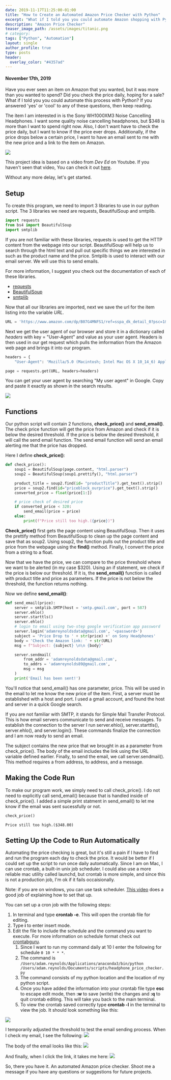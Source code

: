```yaml
---
date: 2019-11-17T11:25:00-01:00
title: "How to Create an Automated Amazon Price Checker with Python"
excerpt: "What if I told you you could automate Amazon shopping with Python?" 
description: "Amazon Price Checker"
teaser_image_path: /assets/images/titanic.png
# category:
tags: ["Python", "Automation"]
layout: single
author_profile: true
type: posts
header:
  overlay_color: "#4357ad"
---
```


<!-- # Automated Price Checker on Amazon -->
#### November 17th, 2019 

Have you ever seen an item on Amazon that you wanted, but it was more than you wanted to spend? Did you check the price daily, hoping for a sale? What if I told you you could automate this process with Python? If you answered 'yes' or 'cool' to any of these questions, then keep reading.

The item I am interested in is the Sony WH1000XM3 Noise Cancelling Headphones. I want some quality noise cancelling headphones, but $348 is more than I want to spend right now. Also, I don't want have to check the price daily, but I want to know if the price ever drops. Additionally, if the price drops below a certain price, I want to have an email sent to me with the new price and a link to the item on Amazon.

![](/assets/images/Blog/product_page.png)

This project idea is based on a video from *Dev Ed* on Youtube. If you haven't seen that video, You can check it out [here](https://www.youtube.com/watch?v=Bg9r_yLk7VY).

Without any more delay, let's get started.

## Setup

To create this program, we need to import 3 libraries to use in our python script. The 3 libraries we need are requests, BeautifulSoup and smtplib. 


```python
import requests
from bs4 import BeautifulSoup
import smtplib
```

If you are not familiar with these libraries, requests is used to get the HTTP content from the webpage into our script. BeautifulSoup will help us to search through the html text and pull out specific things we are interested in such as the product name and the price. Smtplib is used to interact with our email server. We will use this to send emails.

For more information, I suggest you check out the documentation of each of these libraries.
- [requests](https://pypi.org/project/requests/2.7.0/)
- [BeautifulSoup](https://www.crummy.com/software/BeautifulSoup/bs4/doc/)
- [smtplib](https://docs.python.org/3/library/smtplib.html)

Now that all our libraries are imported, next we save the url for the item listing into the variable *URL*.


```python
URL = 'https://www.amazon.com/dp/B07G4MNFS1/ref=sspa_dk_detail_0?psc=1&pd_rd_i=B07G4MNFS1&pd_rd_w=0tre1&pf_rd_p=45a72588-80f7-4414-9851-786f6c16d42b&pd_rd_wg=uOzSd&pf_rd_r=28TPM13C7R936AHWYJHN&pd_rd_r=6a717b03-9742-43fa-9980-b0adeee91ffc&spLa=ZW5jcnlwdGVkUXVhbGlmaWVyPUExSDdBQ1pOQUZMTlJTJmVuY3J5cHRlZElkPUExMDA4ODA5M1BLRlRBMk01SldINyZlbmNyeXB0ZWRBZElkPUEwNzM1MDE1MkNFWkJORFZBMUpXNCZ3aWRnZXROYW1lPXNwX2RldGFpbCZhY3Rpb249Y2xpY2tSZWRpcmVjdCZkb05vdExvZ0NsaWNrPXRydWU='
```

Next we get the user agent of our browser and store it in a dictionary called *headers* with key = "User-Agent" and value as your user agent. Headers is then used in our get request which pulls the imformation from the Amazon web page and brings it into our program.


```python
headers = {
    "User-Agent": 'Mozilla/5.0 (Macintosh; Intel Mac OS X 10_14_6) AppleWebKit/537.36 (KHTML, like Gecko) Chrome/78.0.3904.97 Safari/537.36'}

page = requests.get(URL, headers=headers)
```

You can get your user agent by searching "My user agent" in Google. Copy and paste it exactly as shown in the search results.

![](/assets/images/Blog/my_user_agent.png)

## Functions

Our python script will contain 2 functions, **check_price()** and **send_email()**. The check price function will get the price from Amazon and check if it is below the desired threshold. If the price is below the desired threshold, it will call the send email function. The send email function will send an email alerting me that the price has dropped.

Here I define **check_price()**:



```python
def check_price():
    soup1 = BeautifulSoup(page.content, "html.parser")
    soup2 = BeautifulSoup(soup1.prettify(), "html.parser")

    product_title = soup2.find(id= "productTitle").get_text().strip()
    price = soup2.find(id="priceblock_ourprice").get_text().strip()
    converted_price = float(price[1:])

    # price check of desired price 
    if converted_price < 320:
        send_email(price = price)
    else:
        print(f"Price still too high.({price})")
```

**Check_price()** first gets the page content using BeautifulSoup. Then it uses the prettify method from BeautifulSoup to clean up the page content and save that as soup2. Using soup2, the function pulls out the product title and price from the webpage using the **find()** method. Finally, I convert the price from a string to a float.

Now that we have the price, we can compare to the price threshold where we want to be alerted (in my case $320). Using an if statement, we check if the price is below our threshold. If it is, the **send_email()** function is called with product title and price as parameters. If the price is not below the threshold, the function returns nothing.

Now we define **send_email()**:


```python
def send_email(price):
    server = smtplib.SMTP(host = 'smtp.gmail.com', port = 587)
    server.ehlo()
    server.starttls()
    server.ehlo()
    # login to email using two-step google verification app password
    server.login('adamreynoldsdata@gmail.com', '<password>')
    subject = 'Price Drop to ' + str(price) +' on Sony Headphones'
    body = 'Check the Amazon link: ' + str(URL)
    msg = f"Subject: {subject} \n\n {body}"

    server.sendmail(
        from_addr = 'adamreynoldsdata@gmail.com',
        to_addrs = 'adamreynolds89@gmail.com',
        msg = msg
    )
    print('Email has been sent!')
```

You'll notice that send_email() has one parameter, price. This will be used in the email to let me know the new price of the item. First, a server must be established with a host and port. I used a gmail account, and found the host and server in a quick Google search. 

If you are not familiar with SMTP, it stands for Simple Mail Transfer Protocol. This is how email servers communicate to send and receive messages. To establish the connection to the server I run server.ehlo(), server.starttls(), server.ehlo(), and server.login(). These commands finalize the connection and I am now ready to send an email.

The subject contains the new price that we brought in as a parameter from check_price(). The body of the email includes the link using the URL variable defined earlier. Finally, to send the email, we call server.sendmail(). This method requires a from address, to address, and a message.

## Making the Code Run

To make our program work, we simply need to call check_price(). I do not need to explicitly call send_email() because that is handled inside of check_price(). I added a simple print statment in send_email() to let me know if the email was sent sucessfully or not.


```python
check_price()
```

    Price still too high.($348.00)


## Setting Up the Code to Run Automatically

Automating the price checking is great, but it's still a pain if I have to find and run the program each day to check the price. It would be better if I could set up the script to run once daily automatically. Since I am on Mac, I can use crontab, a built-in unix job scheduler. I could also use a more reliable mac utility called launchd, but crontab is more simple, and since this is not a production job, I'm ok if it fails occaisionally. 

Note: if you are on windows, you can use task scheduler. [This video](https://www.youtube.com/watch?v=n2Cr_YRQk7o) does a good job of explaining how to set that up.

You can set up a cron job with the following steps:
1. In terminal and type **crontab -e**. This will open the crontab file for editing. 
2. Type **i** to enter insert mode.
3. Edit the file to include the schedule and the command you want to execute. For more information on schedule format check out [crontabguru](https://crontab.guru/).
    1. Since I want to run my command daily at 10 I enter the following for schedule <code>0 10 * * *</code>.
    1. The command is <code>/Users/adam.reynolds/Applications/anaconda3/bin/python /Users/adam.reynolds/Documents/scripts/headphone_price_checker.py</code>
    1. The command consists of my python location and the location of my python script.
    1. Once you have added the information into your crontab file type **esc** to escape edit mode, then **:w** to save (write) the changes and **:q** to quit crontab editing. This will take you back to the main terminal.
    1. To view the crontab saved correctly type **crontab -l** in the terminal to view the job. It should look something like this:

![](/assets/images/Blog/crontab.png)

I temporarily adjusted the threshold to test the email sending process. When I check my email, I see the following:
![](/assets/images/Blog/message.png)

The body of the email looks like this:
![](/assets/images/Blog/email.png)

And finally, when I click the link, it takes me here:
![](/assets/images/Blog/product_page.png)

So, there you have it. An automated Amazon price checker. Shoot me a message if you have any questions or suggestions for future projects.

